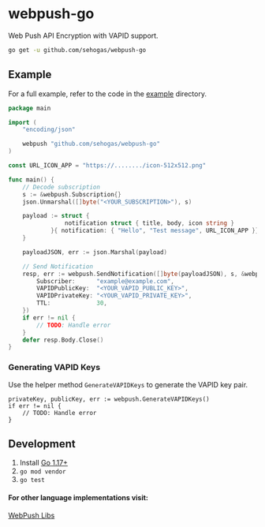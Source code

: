 # webpush-go


Web Push API Encryption with VAPID support.

```bash
go get -u github.com/sehogas/webpush-go
```

## Example

For a full example, refer to the code in the [example](example/) directory.

```go
package main

import (
	"encoding/json"

	webpush "github.com/sehogas/webpush-go"
)

const URL_ICON_APP = "https://......../icon-512x512.png"

func main() {
	// Decode subscription
	s := &webpush.Subscription{}
	json.Unmarshal([]byte("<YOUR_SUBSCRIPTION>"), s)

	payload := struct {
				notification struct { title, body, icon string }
			}{ notification: { "Hello", "Test message", URL_ICON_APP }}
	}

	payloadJSON, err := json.Marshal(payload)

	// Send Notification
	resp, err := webpush.SendNotification([]byte(payloadJSON), s, &webpush.Options{
		Subscriber:      "example@example.com",
		VAPIDPublicKey:  "<YOUR_VAPID_PUBLIC_KEY>",
		VAPIDPrivateKey: "<YOUR_VAPID_PRIVATE_KEY>",
		TTL:             30,
	})
	if err != nil {
		// TODO: Handle error
	}
	defer resp.Body.Close()
}
```

### Generating VAPID Keys

Use the helper method `GenerateVAPIDKeys` to generate the VAPID key pair.

```golang
privateKey, publicKey, err := webpush.GenerateVAPIDKeys()
if err != nil {
	// TODO: Handle error
}
```

## Development

1. Install [Go 1.17+](https://golang.org/)
2. `go mod vendor`
3. `go test`

#### For other language implementations visit:

[WebPush Libs](https://github.com/web-push-libs)
